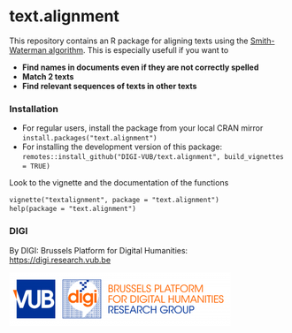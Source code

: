 # text.alignment

This repository contains an R package for aligning texts using the [Smith-Waterman algorithm](https://en.wikipedia.org/wiki/Smith%E2%80%93Waterman_algorithm). This is especially usefull if you want to 

- **Find names in documents even if they are not correctly spelled**
- **Match 2 texts**
- **Find relevant sequences of texts in other texts**

### Installation

- For regular users, install the package from your local CRAN mirror `install.packages("text.alignment")`
- For installing the development version of this package: `remotes::install_github("DIGI-VUB/text.alignment", build_vignettes = TRUE)`

Look to the vignette and the documentation of the functions

```
vignette("textalignment", package = "text.alignment")
help(package = "text.alignment")
```

### DIGI

By DIGI: Brussels Platform for Digital Humanities: https://digi.research.vub.be

![](vignettes/logo.png)
